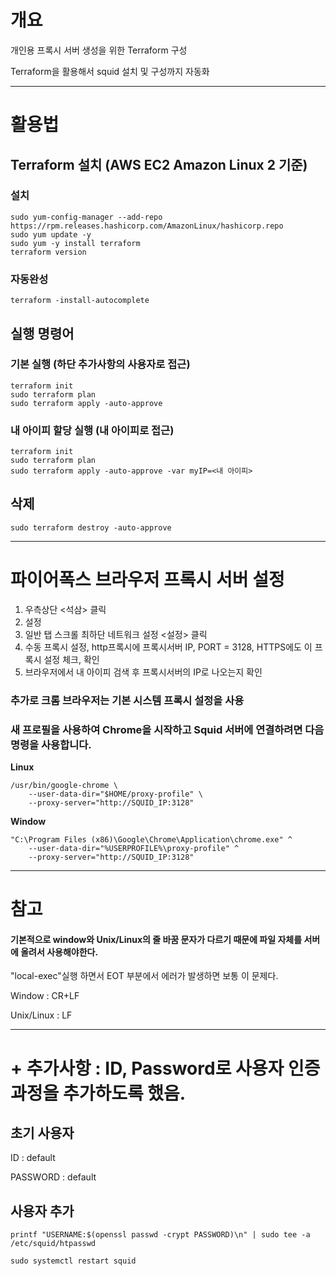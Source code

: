 # 개요
개인용 프록시 서버 생성을 위한 Terraform 구성

Terraform을 활용해서 squid 설치 및 구성까지 자동화

- - -

# 활용법
## Terraform 설치 (AWS EC2 Amazon Linux 2 기준)
### 설치
```
sudo yum-config-manager --add-repo https://rpm.releases.hashicorp.com/AmazonLinux/hashicorp.repo
sudo yum update -y
sudo yum -y install terraform
terraform version
```

### 자동완성
```
terraform -install-autocomplete
```

## 실행 명령어

### 기본 실행 (하단 추가사항의 사용자로 접근)
``` 
terraform init
sudo terraform plan
sudo terraform apply -auto-approve
```

### 내 아이피 할당 실행 (내 아이피로 접근)
``` 
terraform init
sudo terraform plan
sudo terraform apply -auto-approve -var myIP=<내 아이피>
```

## 삭제
```
sudo terraform destroy -auto-approve
```

- - -

# 파이어폭스 브라우저 프록시 서버 설정
1. 우측상단 <석삼> 클릭 
2. 설정 
3. 일반 탭 스크롤 최하단 네트워크 설정 <설정> 클릭 
4. 수동 프록시 설정, http프록시에 프록시서버 IP, PORT = 3128, HTTPS에도 이 프록시 설정 체크, 확인
5. 브라우저에서 내 아이피 검색 후 프록시서버의 IP로 나오는지 확인

### 추가로 크롬 브라우저는 기본 시스템 프록시 설정을 사용
### 새 프로필을 사용하여 Chrome을 시작하고 Squid 서버에 연결하려면 다음 명령을 사용합니다.

**Linux**
```
/usr/bin/google-chrome \
    --user-data-dir="$HOME/proxy-profile" \
    --proxy-server="http://SQUID_IP:3128"
```

**Window**
```
"C:\Program Files (x86)\Google\Chrome\Application\chrome.exe" ^
    --user-data-dir="%USERPROFILE%\proxy-profile" ^
    --proxy-server="http://SQUID_IP:3128"
```

- - -

# 참고
#### 기본적으로 window와 Unix/Linux의 줄 바꿈 문자가 다르기 때문에 파일 자체를 서버에 올려서 사용해야한다.

"local-exec"실행 하면서 EOT 부분에서 에러가 발생하면 보통 이 문제다. 

Window : CR+LF

Unix/Linux : LF

- - -

# + 추가사항 : ID, Password로 사용자 인증과정을 추가하도록 했음. 

## 초기 사용자
ID : default

PASSWORD : default

## 사용자 추가
```
printf "USERNAME:$(openssl passwd -crypt PASSWORD)\n" | sudo tee -a /etc/squid/htpasswd

sudo systemctl restart squid
```


